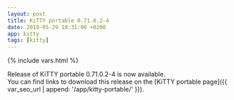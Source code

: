 ```yaml
---
layout: post
title: KiTTY portable 0.71.0.2-4
date: 2019-05-29 18:31:00 +0200
app: kitty
tags: [kitty]
---
```

{% include vars.html %}

Release of KiTTY portable 0.71.0.2-4 is now available.<br />
You can find links to download this release on the [KiTTY portable page]({{ var_seo_url | append: '/app/kitty-portable/' }}).